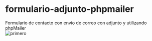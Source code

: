 # formulario-adjunto-phpmailer
Formulario de contacto con envio de correo con adjunto y utilizando phpMailer <br>
<img src="https://image.ibb.co/eKA8Ez/primero.png" alt="primero" border="0">
